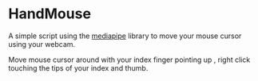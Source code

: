 # HandMouse
A simple script using the [mediapipe](https://github.com/google/mediapipe) library to move your mouse cursor using your webcam.

Move mouse cursor around with your index finger pointing up , right click touching the tips of your index and thumb.
